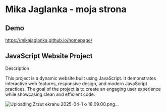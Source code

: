 # Mika Jaglanka - moja strona

## Demo

https://mikajaglanka.github.io/homepage/

## JavaScript Website Project

Description

This project is a dynamic website built using JavaScript. 
It demonstrates interactive web features, responsive design, and modern JavaScript practices.
The goal of the project is to create an engaging user experience while showcasing clean and efficient code.

![Uploading Zrzut ekranu 2025-04-1 o 18.09.00.png…]()
